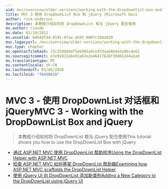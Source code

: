 ```yaml
---
uid: mvc/overview/older-versions/working-with-the-dropdownlist-box-and-jquery/index
title: MVC 3-使用 DropDownList Box 和 jQuery |Microsoft Docs
author: rick-anderson
description: 本教程介绍如何将 DropDownList 框与 jQuery 配合使用
ms.author: riande
ms.date: 01/19/2012
ms.assetid: 6d64df4d-8191-4faa-ab9f-9807c1b0a020
msc.legacyurl: /mvc/overview/older-versions/working-with-the-dropdownlist-box-and-jquery
msc.type: chapter
ms.openlocfilehash: 73c15db09df5eb906adce47daae064e4a0bcde61
ms.sourcegitcommit: e7e91932a6e91a63e2e46417626f39d6b244a3ab
ms.translationtype: MT
ms.contentlocale: zh-CN
ms.lasthandoff: 03/06/2020
ms.locfileid: "78450818"
---
```

# <a name="mvc-3---working-with-the-dropdownlist-box-and-jquery"></a><span data-ttu-id="0b7cc-103">MVC 3 - 使用 DropDownList 对话框和 jQuery</span><span class="sxs-lookup"><span data-stu-id="0b7cc-103">MVC 3 - Working with the DropDownList Box and jQuery</span></span>

> <span data-ttu-id="0b7cc-104">本教程介绍如何将 DropDownList 框与 jQuery 配合使用</span><span class="sxs-lookup"><span data-stu-id="0b7cc-104">This tutorial shows you how to use the DropDownList Box with jQuery</span></span>

- [<span data-ttu-id="0b7cc-105">通过 ASP.NET MVC 使用 DropDownList 帮助程序</span><span class="sxs-lookup"><span data-stu-id="0b7cc-105">Using the DropDownList Helper with ASP.NET MVC</span></span>](using-the-dropdownlist-helper-with-aspnet-mvc.md)
- [<span data-ttu-id="0b7cc-106">检查 ASP.NET MVC 如何基架 DropDownList 帮助器</span><span class="sxs-lookup"><span data-stu-id="0b7cc-106">Examining how ASP.NET MVC scaffolds the DropDownList Helper</span></span>](examining-how-aspnet-mvc-scaffolds-the-dropdownlist-helper.md)
- [<span data-ttu-id="0b7cc-107">使用 jQuery UI 向 DropDownList 添加新类别</span><span class="sxs-lookup"><span data-stu-id="0b7cc-107">Adding a New Category to the DropDownList using jQuery UI</span></span>](adding-a-new-category-to-the-dropdownlist-using-jquery-ui.md)
